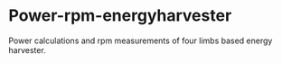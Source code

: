 # Power-rpm-energyharvester
Power calculations and rpm measurements of four limbs based energy harvester.

